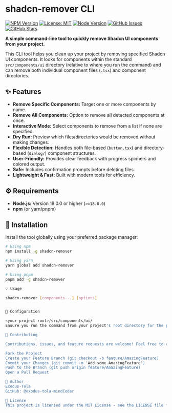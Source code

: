 # shadcn-remover CLI

[![NPM Version](https://img.shields.io/npm/v/shadcn-remover.svg?style=flat-square)](https://www.npmjs.com/package/shadcn-remover)
[![License: MIT](https://img.shields.io/badge/License-MIT-yellow.svg?style=flat-square)](https://opensource.org/licenses/MIT)
[![Node Version](https://img.shields.io/node/v/shadcn-remover.svg?style=flat-square)](https://nodejs.org/en/download/current/)
[![GitHub Issues](https://img.shields.io/github/issues/exodus-tola-mindCoder/shadcn-remover.svg?style=flat-square)](https://github.com/exodus-tola-mindCoder/shadcn-remover/issues)
[![GitHub Stars](https://img.shields.io/github/stars/exodus-tola-mindCoder/shadcn-remover.svg?style=flat-square)](https://github.com/exodus-tola-mindCoder/shadcn-remover/stargazers)

**A simple command-line tool to quickly remove Shadcn UI components from your project.**

This CLI tool helps you clean up your project by removing specified Shadcn UI components. It looks for components within the standard `src/components/ui` directory (relative to where you run the command) and can remove both individual component files (`.tsx`) and component directories.

## ✨ Features

*   **Remove Specific Components:** Target one or more components by name.
*   **Remove All Components:** Option to remove all detected components at once.
*   **Interactive Mode:** Select components to remove from a list if none are specified.
*   **Dry Run:** Preview which files/directories would be removed without making changes.
*   **Flexible Detection:** Handles both file-based (`button.tsx`) and directory-based (`dialog/`) component structures.
*   **User-Friendly:** Provides clear feedback with progress spinners and colored output.
*   **Safe:** Includes confirmation prompts before deleting files.
*   **Lightweight & Fast:** Built with modern tools for efficiency.

## ⚙️ Requirements

*   **Node.js:** Version 18.0.0 or higher (`>=18.0.0`)
*   **npm** (or yarn/pnpm)

## 🚀 Installation

Install the tool globally using your preferred package manager:

```bash
# Using npm
npm install -g shadcn-remover

# Using yarn
yarn global add shadcn-remover

# Using pnpm
pnpm add -g shadcn-remover

💡 Usage

shadcn-remover [components...] [options]


📁 Configuration

<your-project-root>/src/components/ui/
Ensure you run the command from your project's root directory for the path detection to work correctly.

🤝 Contributing

Contributions, issues, and feature requests are welcome! Feel free to check the issues page.

Fork the Project
Create your Feature Branch (git checkout -b feature/AmazingFeature)
Commit your Changes (git commit -m 'Add some AmazingFeature')
Push to the Branch (git push origin feature/AmazingFeature)
Open a Pull Request

👤 Author
Exodus-Tola
GitHub: @exodus-tola-mindCoder

📜 License
This project is licensed under the MIT License - see the LICENSE file for details
